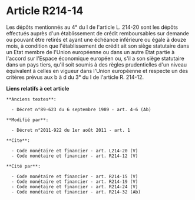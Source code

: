 # Article R214-14

Les dépôts mentionnés au 4° du I de l'article L. 214-20 sont les dépôts effectués auprès d'un établissement de crédit
remboursables sur demande ou pouvant être retirés et ayant une échéance inférieure ou égale à douze mois, à condition que
l'établissement de crédit ait son siège statutaire dans un Etat membre de l'Union européenne ou dans un autre Etat partie à
l'accord sur l'Espace économique européen ou, s'il a son siège statutaire dans un pays tiers, qu'il soit soumis à des règles
prudentielles d'un niveau équivalent à celles en vigueur dans l'Union européenne et respecte un des critères prévus aux b à d
du 3° du I de l'article R. 214-12.

**Liens relatifs à cet article**

	**Anciens textes**:

	  - Décret n°89-623 du 6 septembre 1989 - art. 4-6 (Ab)

	**Modifié par**:

	  - Décret n°2011-922 du 1er août 2011 - art. 1

	**Cite**:

	  - Code monétaire et financier - art. L214-20 (V)
	  - Code monétaire et financier - art. R214-12 (V)

	**Cité par**:

	  - Code monétaire et financier - art. R214-15 (V)
	  - Code monétaire et financier - art. R214-19 (V)
	  - Code monétaire et financier - art. R214-24 (V)
	  - Code monétaire et financier - art. R214-32 (Ab)

